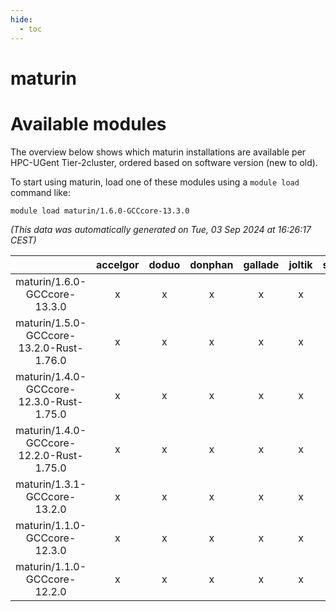 ```yaml
---
hide:
  - toc
---
```


maturin
=======

# Available modules


The overview below shows which maturin installations are available per HPC-UGent Tier-2cluster, ordered based on software version (new to old).

To start using maturin, load one of these modules using a `module load` command like:

```shell
module load maturin/1.6.0-GCCcore-13.3.0
```

*(This data was automatically generated on Tue, 03 Sep 2024 at 16:26:17 CEST)*  

| |accelgor|doduo|donphan|gallade|joltik|shinx|skitty|
| :---: | :---: | :---: | :---: | :---: | :---: | :---: | :---: |
|maturin/1.6.0-GCCcore-13.3.0|x|x|x|x|x|x|x|
|maturin/1.5.0-GCCcore-13.2.0-Rust-1.76.0|x|x|x|x|x|x|x|
|maturin/1.4.0-GCCcore-12.3.0-Rust-1.75.0|x|x|x|x|x|x|x|
|maturin/1.4.0-GCCcore-12.2.0-Rust-1.75.0|x|x|x|x|x|-|x|
|maturin/1.3.1-GCCcore-13.2.0|x|x|x|x|x|x|x|
|maturin/1.1.0-GCCcore-12.3.0|x|x|x|x|x|x|x|
|maturin/1.1.0-GCCcore-12.2.0|x|x|x|x|x|-|x|

